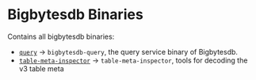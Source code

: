 # Bigbytesdb Binaries

Contains all bigbytesdb binaries:

- [`query`](./query/) -> `bigbytesdb-query`, the query service binary of Bigbytesdb.
- [`table-meta-inspector`](./tool/table_meta_inspector.rs) -> `table-meta-inspector`, tools for decoding the v3 table meta
